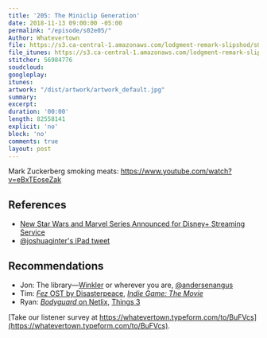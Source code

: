 ```yaml
---
title: '205: The Miniclip Generation'
date: 2018-11-13 09:00:00 -05:00
permalink: "/episode/s02e05/"
Author: Whatevertown
file: https://s3.ca-central-1.amazonaws.com/lodgment-remark-slipshod/s02e05.mp3
file_itunes: https://s3.ca-central-1.amazonaws.com/lodgment-remark-slipshod/s02e05.m4a
stitcher: 56984776
soudcloud:
googleplay:
itunes:
artwork: "/dist/artwork/artwork_default.jpg"
summary:
excerpt:
duration: '00:00'
length: 82558141
explicit: 'no'
block: 'no'
comments: true
layout: post
---
```


Mark Zuckerberg smoking meats: https://www.youtube.com/watch?v=eBxTEoseZak

## References
- [New Star Wars and Marvel Series Announced for Disney+ Streaming Service](https://www.thewaltdisneycompany.com/new-star-wars-and-marvel-series-announced-for-disney-streaming-service/)
- [@joshuaginter's iPad tweet]()

## Recommendations
- Jon: The library—[Winkler](https://scrl.mb.libraries.coop) or wherever you are, [@andersenangus](https://twitter.com/andersenangus)
- Tim: [*Fez* OST by Disasterpeace](https://open.spotify.com/album/6QtCv5E76lUVbXfUFZxLuH?si=RQyo6z3hRu2c7sry9o5cUA), *[Indie Game: The Movie](https://www.youtube.com/watch?v=GhaT78i1x2M)*
- Ryan: [*Bodyguard* on Netlix](https://www.youtube.com/watch?v=tLfLU6-9lxY), [Things 3](https://culturedcode.com/things/)


[Take our listener survey at https://whatevertown.typeform.com/to/BuFVcs](https://whatevertown.typeform.com/to/BuFVcs).
